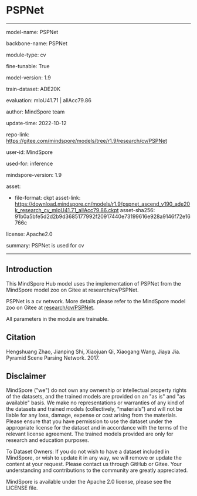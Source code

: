 # PSPNet

---

model-name: PSPNet

backbone-name: PSPNet

module-type: cv

fine-tunable: True

model-version: 1.9

train-dataset: ADE20K

evaluation: mIoU41.71 | allAcc79.86

author: MindSpore team

update-time: 2022-10-12

repo-link: <https://gitee.com/mindspore/models/tree/r1.9/research/cv/PSPNet>

user-id: MindSpore

used-for: inference

mindspore-version: 1.9

asset:

-
    file-format: ckpt
    asset-link: <https://download.mindspore.cn/models/r1.9/pspnet_ascend_v190_ade20k_research_cv_mIoU41.71_allAcc79.86.ckpt>
    asset-sha256: 91b0a5bfe5d2d2b9d3685177992f20917440e73199616e928a9146f72e16766c

license: Apache2.0

summary: PSPNet is used for cv

---

## Introduction

This MindSpore Hub model uses the implementation of PSPNet from the MindSpore model zoo on Gitee at research/cv/PSPNet.

PSPNet is a cv network. More details please refer to the MindSpore model zoo on Gitee at [research/cv/PSPNet](https://gitee.com/mindspore/models/blob/r1.9/research/cv/PSPNet/README.md).

All parameters in the module are trainable.

## Citation

Hengshuang Zhao, Jianping Shi, Xiaojuan Qi, Xiaogang Wang, Jiaya Jia. Pyramid Scene Parsing Network. 2017.

## Disclaimer

MindSpore ("we") do not own any ownership or intellectual property rights of the datasets, and the trained models are provided on an "as is" and "as available" basis. We make no representations or warranties of any kind of the datasets and trained models (collectively, “materials”) and will not be liable for any loss, damage, expense or cost arising from the materials. Please ensure that you have permission to use the dataset under the appropriate license for the dataset and in accordance with the terms of the relevant license agreement. The trained models provided are only for research and education purposes.

To Dataset Owners: If you do not wish to have a dataset included in MindSpore, or wish to update it in any way, we will remove or update the content at your request. Please contact us through GitHub or Gitee. Your understanding and contributions to the community are greatly appreciated.

MindSpore is available under the Apache 2.0 license, please see the LICENSE file.
